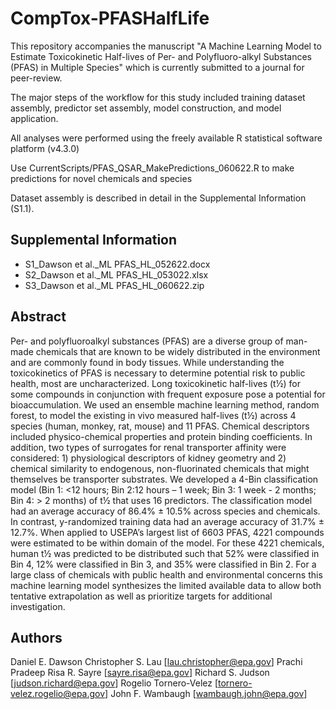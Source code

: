 # CompTox-PFASHalfLife

This repository accompanies the manuscript "A Machine Learning Model to Estimate Toxicokinetic Half-lives of Per- and Polyfluoro-alkyl Substances (PFAS) in Multiple Species" which is currently submitted to a journal for peer-review.

The major steps of the workflow for this study included training dataset assembly, predictor set assembly, model construction, and model application.

All analyses were performed using the freely available R statistical software platform (v4.3.0)

Use CurrentScripts/PFAS_QSAR_MakePredictions_060622.R to make predictions for novel chemicals and species

Dataset assembly is described in detail in the Supplemental Information (S1.1). 

## Supplemental Information

* S1_Dawson et al._ML PFAS_HL_052622.docx
* S2_Dawson et al._ML PFAS_HL_053022.xlsx
* S3_Dawson et al._ML PFAS_HL_060622.zip

## Abstract

Per- and polyfluoroalkyl substances (PFAS) are a diverse group of man-made chemicals that are known to be widely distributed in the environment and are commonly found in body tissues. While understanding the toxicokinetics of PFAS is necessary to determine potential risk to public health, most are uncharacterized. Long toxicokinetic half-lives (t½) for some compounds in conjunction with frequent exposure pose a potential for bioaccumulation. We used an ensemble machine learning method, random forest, to model the existing in vivo measured half-lives (t½) across 4 species (human, monkey, rat, mouse) and 11 PFAS. Chemical descriptors included physico-chemical properties and protein binding coefficients. In addition, two types of surrogates for renal transporter affinity were considered: 1) physiological descriptors of kidney geometry and 2) chemical similarity to endogenous, non-fluorinated chemicals that might themselves be transporter substrates. We developed a 4-Bin classification model (Bin 1: <12 hours; Bin 2:12 hours – 1 week; Bin 3: 1 week - 2 months; Bin 4: > 2 months) of t½ that uses 16 predictors. The classification model had an average accuracy of 86.4% ± 10.5% across species and chemicals.  In contrast, y-randomized training data had an average accuracy of 31.7% ± 12.7%. When applied to USEPA’s largest list of 6603 PFAS, 4221 compounds were estimated to be within domain of the model. For these 4221 chemicals, human t½ was predicted to be distributed such that 52% were classified in Bin 4, 12% were classified in Bin 3, and 35% were classified in Bin 2. For a large class of chemicals with public health and environmental concerns this machine learning model synthesizes the limited available data to allow both tentative extrapolation as well as prioritize targets for additional investigation.

## Authors

Daniel E. Dawson
Christopher S. Lau [lau.christopher@epa.gov]
Prachi Pradeep
Risa R. Sayre [sayre.risa@epa.gov]
Richard S. Judson [judson.richard@epa.gov]
Rogelio Tornero-Velez [tornero-velez.rogelio@epa.gov]
John F. Wambaugh [wambaugh.john@epa.gov] 